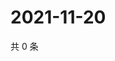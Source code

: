 # 2021-11-20

共 0 条

<!-- BEGIN WEIBO -->
<!-- 最后更新时间 Sat Nov 20 2021 21:18:53 GMT+0800 (China Standard Time) -->

<!-- END WEIBO -->
